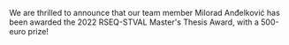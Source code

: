 We are thrilled to announce that our team member Milorad Anđelković has been awarded the 2022 RSEQ-STVAL Master's Thesis Award, with a 500-euro prize!
